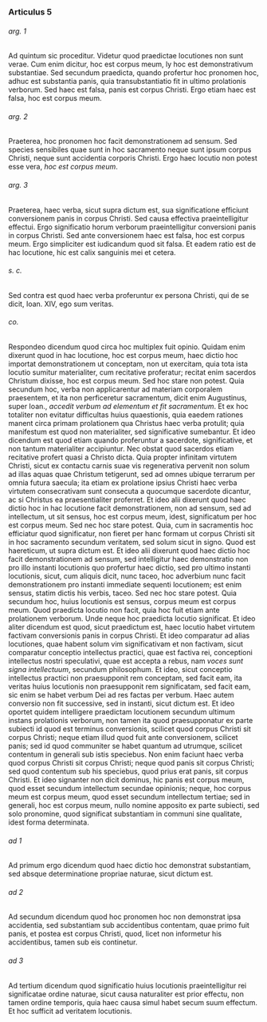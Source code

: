 ### Articulus 5

###### arg. 1
Ad quintum sic proceditur. Videtur quod praedictae locutiones non sunt verae. Cum enim dicitur, hoc est corpus meum, ly hoc est demonstrativum substantiae. Sed secundum praedicta, quando profertur hoc pronomen hoc, adhuc est substantia panis, quia transubstantiatio fit in ultimo prolationis verborum. Sed haec est falsa, panis est corpus Christi. Ergo etiam haec est falsa, hoc est corpus meum.

###### arg. 2
Praeterea, hoc pronomen hoc facit demonstrationem ad sensum. Sed species sensibiles quae sunt in hoc sacramento neque sunt ipsum corpus Christi, neque sunt accidentia corporis Christi. Ergo haec locutio non potest esse vera, *hoc est corpus meum*.

###### arg. 3
Praeterea, haec verba, sicut supra dictum est, sua significatione efficiunt conversionem panis in corpus Christi. Sed causa effectiva praeintelligitur effectui. Ergo significatio horum verborum praeintelligitur conversioni panis in corpus Christi. Sed ante conversionem haec est falsa, hoc est corpus meum. Ergo simpliciter est iudicandum quod sit falsa. Et eadem ratio est de hac locutione, hic est calix sanguinis mei et cetera.

###### s. c.
Sed contra est quod haec verba proferuntur ex persona Christi, qui de se dicit, Ioan. XIV, ego sum veritas.

###### co.
Respondeo dicendum quod circa hoc multiplex fuit opinio. Quidam enim dixerunt quod in hac locutione, hoc est corpus meum, haec dictio hoc importat demonstrationem ut conceptam, non ut exercitam, quia tota ista locutio sumitur materialiter, cum recitative proferatur; recitat enim sacerdos Christum dixisse, hoc est corpus meum. Sed hoc stare non potest. Quia secundum hoc, verba non applicarentur ad materiam corporalem praesentem, et ita non perficeretur sacramentum, dicit enim Augustinus, super Ioan., *accedit verbum ad elementum et fit sacramentum*. Et ex hoc totaliter non evitatur difficultas huius quaestionis, quia eaedem rationes manent circa primam prolationem qua Christus haec verba protulit; quia manifestum est quod non materialiter, sed significative sumebantur. Et ideo dicendum est quod etiam quando proferuntur a sacerdote, significative, et non tantum materialiter accipiuntur. Nec obstat quod sacerdos etiam recitative profert quasi a Christo dicta. Quia propter infinitam virtutem Christi, sicut ex contactu carnis suae vis regenerativa pervenit non solum ad illas aquas quae Christum tetigerunt, sed ad omnes ubique terrarum per omnia futura saecula; ita etiam ex prolatione ipsius Christi haec verba virtutem consecrativam sunt consecuta a quocumque sacerdote dicantur, ac si Christus ea praesentialiter proferret. Et ideo alii dixerunt quod haec dictio hoc in hac locutione facit demonstrationem, non ad sensum, sed ad intellectum, ut sit sensus, hoc est corpus meum, idest, significatum per hoc est corpus meum. Sed nec hoc stare potest. Quia, cum in sacramentis hoc efficiatur quod significatur, non fieret per hanc formam ut corpus Christi sit in hoc sacramento secundum veritatem, sed solum sicut in signo. Quod est haereticum, ut supra dictum est. Et ideo alii dixerunt quod haec dictio hoc facit demonstrationem ad sensum, sed intelligitur haec demonstratio non pro illo instanti locutionis quo profertur haec dictio, sed pro ultimo instanti locutionis, sicut, cum aliquis dicit, nunc taceo, hoc adverbium nunc facit demonstrationem pro instanti immediate sequenti locutionem; est enim sensus, statim dictis his verbis, taceo. Sed nec hoc stare potest. Quia secundum hoc, huius locutionis est sensus, corpus meum est corpus meum. Quod praedicta locutio non facit, quia hoc fuit etiam ante prolationem verborum. Unde neque hoc praedicta locutio significat. Et ideo aliter dicendum est quod, sicut praedictum est, haec locutio habet virtutem factivam conversionis panis in corpus Christi. Et ideo comparatur ad alias locutiones, quae habent solum vim significativam et non factivam, sicut comparatur conceptio intellectus practici, quae est factiva rei, conceptioni intellectus nostri speculativi, quae est accepta a rebus, nam *voces sunt signa intellectuum*, secundum philosophum. Et ideo, sicut conceptio intellectus practici non praesupponit rem conceptam, sed facit eam, ita veritas huius locutionis non praesupponit rem significatam, sed facit eam, sic enim se habet verbum Dei ad res factas per verbum. Haec autem conversio non fit successive, sed in instanti, sicut dictum est. Et ideo oportet quidem intelligere praedictam locutionem secundum ultimum instans prolationis verborum, non tamen ita quod praesupponatur ex parte subiecti id quod est terminus conversionis, scilicet quod corpus Christi sit corpus Christi; neque etiam illud quod fuit ante conversionem, scilicet panis; sed id quod communiter se habet quantum ad utrumque, scilicet contentum in generali sub istis speciebus. Non enim faciunt haec verba quod corpus Christi sit corpus Christi; neque quod panis sit corpus Christi; sed quod contentum sub his speciebus, quod prius erat panis, sit corpus Christi. Et ideo signanter non dicit dominus, hic panis est corpus meum, quod esset secundum intellectum secundae opinionis; neque, hoc corpus meum est corpus meum, quod esset secundum intellectum tertiae; sed in generali, hoc est corpus meum, nullo nomine apposito ex parte subiecti, sed solo pronomine, quod significat substantiam in communi sine qualitate, idest forma determinata.

###### ad 1
Ad primum ergo dicendum quod haec dictio hoc demonstrat substantiam, sed absque determinatione propriae naturae, sicut dictum est.

###### ad 2
Ad secundum dicendum quod hoc pronomen hoc non demonstrat ipsa accidentia, sed substantiam sub accidentibus contentam, quae primo fuit panis, et postea est corpus Christi, quod, licet non informetur his accidentibus, tamen sub eis continetur.

###### ad 3
Ad tertium dicendum quod significatio huius locutionis praeintelligitur rei significatae ordine naturae, sicut causa naturaliter est prior effectu, non tamen ordine temporis, quia haec causa simul habet secum suum effectum. Et hoc sufficit ad veritatem locutionis.

